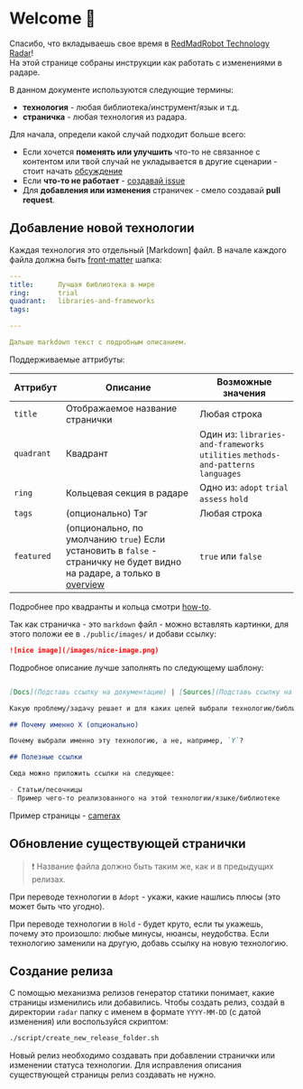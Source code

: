 # Welcome 🤖

Спасибо, что вкладываешь свое время в [RedMadRobot Technology Radar][radar-link]!  
На этой странице собраны инструкции как работать с изменениями в радаре.

В данном документе используются следующие термины:

- **технология** - любая библиотека/инструмент/язык и т.д.
- **страничка** - любая технология из радара.

Для начала, определи какой случай подходит больше всего:

- Если хочется **поменять или улучшить** что-то не связанное с контентом или твой случай не укладывается в другие сценарии - стоит начать [обсуждение][new-discussion]
- Если **что-то не работает** - [создавай issue][new-issue]
- Для **добавления или изменения** страничек - смело создавай **pull request**.

## Добавление новой технологии

Каждая технология это отдельный [Markdown] файл.
В начале каждого файла должна быть [front-matter] шапка:

```yaml
---
title:      Лучшая библиотека в мире
ring:       trial
quadrant:   libraries-and-frameworks
tags: 

---

Дальше markdown текст с подробным описанием.

```

Поддерживаемые аттрибуты:

| **Аттрибут** | **Описание**                                                                                                             | **Возможные значения**                                                             |
|--------------|--------------------------------------------------------------------------------------------------------------------------|------------------------------------------------------------------------------------|
| `title`      | Отображаемое название странички                                                                                          | Любая строка                                                                       |
| `quadrant`   | Квадрант                                                                                                                 | Один из: `libraries-and-frameworks` `utilities` `methods-and-patterns` `languages` |
| `ring`       | Кольцевая секция в радаре                                                                                                | Одно из: `adopt` `trial` `assess` `hold`                                           |
| `tags`       | (опционально) Тэг                                                                                                        | Любая строка                                                                       |
| `featured`   | (опционально, по умолчанию `true`) Если установить в `false` - страничку не будет видно на радаре, а только в [overview] | `true` или `false`                                                                 |

Подробнее про квадранты и кольца смотри [how-to].

Так как страничка - это `markdown` файл - можно вставлять картинки, для этого положи ее в `./public/images/` и добави ссылку:

```markdown
![nice image](/images/nice-image.png)
```

Подробное описание лучше заполнять по следующему шаблону:

```markdown

[Docs](Подставь ссылку на документацию) | [Sources](Подставь ссылку на исходники)

Какую проблему/задачу решает и для каких целей выбрали технологию/библиотеку

## Почему именно X (опционально)

Почему выбрали именно эту технологию, а не, например, `Y`?

## Полезные ссылки

Сюда можно приложить ссылки на следующее:

- Статьи/песочницы
- Пример чего-то реализованного на этой технологии/языке/библиотеке

```

Пример страницы - [camerax]

## Обновление существующей странички

> ❗ Название файла должно быть таким же, как и в предыдущих релизах.

При переводе технологии в `Adopt` - укажи, какие нашлись плюсы (это может быть что угодно).

При переводе технологии в `Hold` - будет круто, если ты укажешь, почему это произошло: любые минусы, нюансы, неудобства.
Если технологию заменили на другую, добавь ссылку на новую технологию.

## Создание релиза

С помощью механизма релизов генератор статики понимает, какие страницы изменились или добавились.
Чтобы создать релиз, создай в директории `radar` папку с именем в формате `YYYY-MM-DD` (с датой изменения) или воспользуйся скриптом:

```bash
./script/create_new_release_folder.sh
```

Новый релиз необходимо создавать при добавлении странички или изменении статуса технологии.
Для исправления описания существующей страницы релиз создавать не нужно.

<!-- Links -->
[radar-link]: https://github.com/RedMadRobot/techradar-android
[new-issue]: https://github.com/RedMadRobot/techradar-android/issues/new
[new-discussion]: https://github.com/RedMadRobot/techradar-android/discussions/new
[front-matter]: https://github.com/jxson/front-matter
[how-to]: https://redmadrobot.github.io/techradar-android/help-and-about-tech-radar.html
[overview]: https://redmadrobot.github.io/techradar-android/libraries-and-frameworks.html
[camerax]: https://redmadrobot.github.io/techradar-android/libraries-and-frameworks/camerax.html
